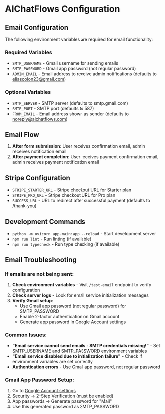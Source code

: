 # AIChatFlows Configuration

## Email Configuration

The following environment variables are required for email functionality:

### Required Variables
- `SMTP_USERNAME` - Gmail username for sending emails
- `SMTP_PASSWORD` - Gmail app password (not regular password)
- `ADMIN_EMAIL` - Email address to receive admin notifications (defaults to eliascolon23@gmail.com)

### Optional Variables
- `SMTP_SERVER` - SMTP server (defaults to smtp.gmail.com)
- `SMTP_PORT` - SMTP port (defaults to 587)
- `FROM_EMAIL` - Email address shown as sender (defaults to noreply@aichatflows.com)

## Email Flow

1. **After form submission**: User receives confirmation email, admin receives notification email
2. **After payment completion**: User receives payment confirmation email, admin receives payment notification email

## Stripe Configuration

- `STRIPE_STARTER_URL` - Stripe checkout URL for Starter plan
- `STRIPE_PRO_URL` - Stripe checkout URL for Pro plan
- `SUCCESS_URL` - URL to redirect after successful payment (defaults to /thank-you)

## Development Commands

- `python -m uvicorn app.main:app --reload` - Start development server
- `npm run lint` - Run linting (if available)
- `npm run typecheck` - Run type checking (if available)

## Email Troubleshooting

### If emails are not being sent:

1. **Check environment variables** - Visit `/test-email` endpoint to verify configuration
2. **Check server logs** - Look for email service initialization messages
3. **Verify Gmail setup**:
   - Use Gmail app password (not regular password) for SMTP_PASSWORD
   - Enable 2-factor authentication on Gmail account
   - Generate app password in Google Account settings

### Common Issues:

- **"Email service cannot send emails - SMTP credentials missing!"** - Set SMTP_USERNAME and SMTP_PASSWORD environment variables
- **"Email service disabled due to initialization failure"** - Check if environment variables are set correctly
- **Authentication errors** - Use Gmail app password, not regular password

### Gmail App Password Setup:

1. Go to [Google Account settings](https://myaccount.google.com/)
2. Security → 2-Step Verification (must be enabled)
3. App passwords → Generate password for "Mail"
4. Use this generated password as SMTP_PASSWORD